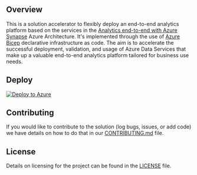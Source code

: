 ## Overview
This is a solution accelerator to flexibly deploy an end-to-end analytics platform based on the services in the [Analytics end-to-end with Azure Synapse](https://docs.microsoft.com/en-us/azure/architecture/example-scenario/dataplate2e/data-platform-end-to-end) Azure Architecture. It's implemented through the use of [Azure Bicep](https://github.com/Azure/bicep) declarative infrastructure as code. The aim is to accelerate the successful deployment, validation, and usage of Azure Data Services that make up a valuable end-to-end analytics platform tailored for business use needs.

## Deploy
[![Deploy to Azure](https://aka.ms/deploytoazurebutton)](https://portal.azure.com/#create/Microsoft.Template/uri/https%3A%2F%2Fraw.githubusercontent.com%2FfabragaMS%2FAzureAnalyticsE2E%2Fmaster%2FDeploy%2FAzureAnalyticsE2E.bicep)

## Contributing
If you would like to contribute to the solution (log bugs, issues, or add code) we have details on how to do that in our [CONTRIBUTING.md](https://github.com/fabragaMS/AzureAnalyticsE2E/blob/master/README.md) file.


## License
Details on licensing for the project can be found in the [LICENSE](https://github.com/fabragaMS/AzureAnalyticsE2E/blob/master/LICENSE) file.